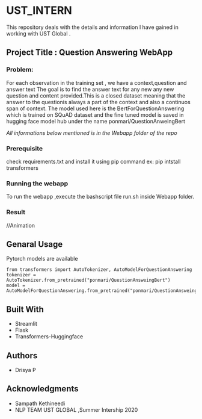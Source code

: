 # UST_INTERN

This repository deals with the details and information I have gained in working with UST Global .


## Project Title : Question Answering WebApp

### Problem: 
For each observation in the training set , we have a context,question and answer text
The goal is to find the answer text for any new any new question and content provided.This is a closed dataset meaning that the answer to the questionis always a part of the context and also a continuos span of context.
The model used here is the BertForQuestionAnswering which is trained on SQuAD dataset and the fine tuned model is saved in hugging face model hub under the name ponmari/QuestionAnweingBert

*All informations below mentioned is in the Webapp folder of the repo*

### Prerequisite
check requirements.txt and install it using pip command
ex: pip intstall transformers


### Running the webapp
To run the webapp ,execute the bashscript file run.sh inside Webapp folder.

### Result
//Animation


## Genaral Usage
Pytorch models are available


```
from transformers import AutoTokenizer, AutoModelForQuestionAnswering
tokenizer = AutoTokenizer.from_pretrained("ponmari/QuestionAnsweingBert")
model = AutoModelForQuestionAnswering.from_pretrained("ponmari/QuestionAnsweingBert")

```
## Built With
* Streamlit 
* Flask
* Transformers-Huggingface

## Authors
* Drisya P

## Acknowledgments
* Sampath Kethineedi
* NLP TEAM UST GLOBAL ,Summer Intership 2020

